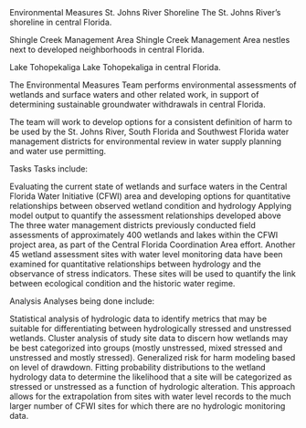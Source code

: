 <table>
Environmental Measures
St. Johns River Shoreline
The St. Johns River’s shoreline in central Florida.

Shingle Creek Management Area
Shingle Creek Management Area nestles next to developed neighborhoods in central Florida.

Lake Tohopekaliga
Lake Tohopekaliga in central Florida.

The Environmental Measures Team performs environmental assessments of wetlands and surface waters and other related work, in support of determining sustainable groundwater withdrawals in central Florida.

The team will work to develop options for a consistent definition of harm to be used by the St. Johns River, South Florida and Southwest Florida water management districts for environmental review in water supply planning and water use permitting.

Tasks
Tasks include:

Evaluating the current state of wetlands and surface waters in the Central Florida Water Initiative (CFWI) area and developing options for quantitative relationships between observed wetland condition and hydrology
Applying model output to quantify the assessment relationships developed above
The three water management districts previously conducted field assessments of approximately 400 wetlands and lakes within the CFWI project area, as part of the Central Florida Coordination Area effort. Another 45 wetland assessment sites with water level monitoring data have been examined for quantitative relationships between hydrology and the observance of stress indicators. These sites will be used to quantify the link between ecological condition and the historic water regime.

Analysis
Analyses being done include:

Statistical analysis of hydrologic data to identify metrics that may be suitable for differentiating between hydrologically stressed and unstressed wetlands.
Cluster analysis of study site data to discern how wetlands may be best categorized into groups (mostly unstressed, mixed stressed and unstressed and mostly stressed).
Generalized risk for harm modeling based on level of drawdown. Fitting probability distributions to the wetland hydrology data to determine the likelihood that a site will be categorized as stressed or unstressed as a function of hydrologic alteration. This approach allows for the extrapolation from sites with water level records to the much larger number of CFWI sites for which there are no hydrologic monitoring data.
</table>